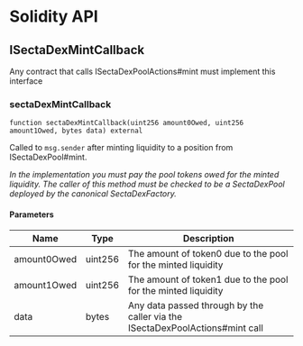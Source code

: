 # Solidity API

## ISectaDexMintCallback

Any contract that calls ISectaDexPoolActions#mint must implement this interface

### sectaDexMintCallback

```solidity
function sectaDexMintCallback(uint256 amount0Owed, uint256 amount1Owed, bytes data) external
```

Called to `msg.sender` after minting liquidity to a position from ISectaDexPool#mint.

_In the implementation you must pay the pool tokens owed for the minted liquidity.
The caller of this method must be checked to be a SectaDexPool deployed by the canonical SectaDexFactory._

#### Parameters

| Name | Type | Description |
| ---- | ---- | ----------- |
| amount0Owed | uint256 | The amount of token0 due to the pool for the minted liquidity |
| amount1Owed | uint256 | The amount of token1 due to the pool for the minted liquidity |
| data | bytes | Any data passed through by the caller via the ISectaDexPoolActions#mint call |

